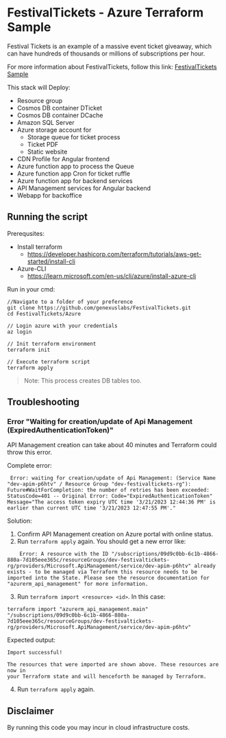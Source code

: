 # FestivalTickets - Azure Terraform Sample
Festival Tickets is an example of a massive event ticket giveaway, which can have hundreds of thousands or millions of subscriptions per hour.

For more information about FestivalTickets, follow this link:
[FestivalTickets Sample](https://wiki.genexus.com/commwiki/servlet/wiki?51266,KB%3AFestivalTickets+-+High+Scalability+Sample)

This stack will Deploy:
* Resource group
* Cosmos DB container DTicket
* Cosmos DB container DCache
* Amazon SQL Server
* Azure storage account for
    * Storage queue for ticket process
    * Ticket PDF
    * Static website
* CDN Profile for Angular frontend
* Azure function app to process the Queue
* Azure function app Cron for ticket ruffle
* Azure function app for backend services
* API Management services for Angular backend
* Webapp for backoffice

## Running the script
Prerequsites:
* Install terraform
    * https://developer.hashicorp.com/terraform/tutorials/aws-get-started/install-cli
* Azure-CLI
    * https://learn.microsoft.com/en-us/cli/azure/install-azure-cli

Run in your cmd: 
```
//Navigate to a folder of your preference
git clone https://github.com/genexuslabs/FestivalTickets.git
cd FestivalTickets/Azure

// Login azure with your credentials
az login

// Init terraform environment
terraform init

// Execute terraform script
terraform apply
```
> Note: This process creates DB tables too.

## Troubleshooting
### Error "Waiting for creation/update of Api Management (ExpiredAuthenticationToken)"
API Management creation can take about 40 minutes and Terraform could throw this error.

Complete error:

```
 Error: waiting for creation/update of Api Management: (Service Name "dev-apim-p6htv" / Resource Group "dev-festivaltickets-rg"): Future#WaitForCompletion: the number of retries has been exceeded: StatusCode=401 -- Original Error: Code="ExpiredAuthenticationToken" Message="The access token expiry UTC time '3/21/2023 12:44:36 PM' is earlier than current UTC time '3/21/2023 12:47:55 PM'."
``` 

Solution:

1. Confirm API Management creation on Azure portal with online status.
2. Run `terraform apply` again. You should get a new error like:
```
    Error: A resource with the ID "/subscriptions/09d9c0bb-6c1b-4866-880a-7d105eee365c/resourceGroups/dev-festivaltickets-rg/providers/Microsoft.ApiManagement/service/dev-apim-p6htv" already exists - to be managed via Terraform this resource needs to be imported into the State. Please see the resource documentation for "azurerm_api_management" for more information.
```
3. Run `terraform import <resource> <id>`. In this case:
```
terraform import "azurerm_api_management.main" "/subscriptions/09d9c0bb-6c1b-4866-880a-7d105eee365c/resourceGroups/dev-festivaltickets-rg/providers/Microsoft.ApiManagement/service/dev-apim-p6htv"
```
Expected output:
```
Import successful!

The resources that were imported are shown above. These resources are now in
your Terraform state and will henceforth be managed by Terraform.
```
4. Run `terraform apply` again.

## Disclaimer
By running this code you may incur in cloud infrastructure costs.
